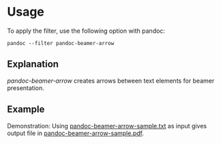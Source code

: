 Usage
=====

To apply the filter, use the following option with pandoc:

~~~{prompt} bash
pandoc --filter pandoc-beamer-arrow
~~~

Explanation
-----------

*pandoc-beamer-arrow* creates arrows between text elements for
beamer presentation.

Example
-------

Demonstration: Using
[pandoc-beamer-arrow-sample.txt](https://raw.githubusercontent.com/chdemko/pandoc-beamer-arrow/develop/docs/images/pandoc-beamer-arrow-sample.txt)
as input gives output file in
[pandoc-beamer-arrow-sample.pdf](https://raw.githubusercontent.com/chdemko/pandoc-beamer-arrow/develop/docs/images/pandoc-beamer-arrow-sample.pdf).

